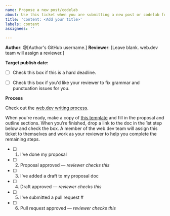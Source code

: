 ```yaml
---
name: Propose a new post/codelab
about: Use this ticket when you are submitting a new post or codelab for review.
title: 'content: <Add your title>'
labels: content
assignees: ''

---
```


**Author**: @[Author's GitHub username.]
**Reviewer**: [Leave blank. web.dev team will assign a reviewer.]

**Target publish date:** <yyyy-mm-dd>
- [ ] Check this box if this is a hard deadline.

- [ ] Check this box if you'd like your reviewer to fix grammar and punctuation issues for you.

**Process**

Check out the [web.dev writing process](https://web.dev/handbook/quick-start/).

When you're ready, make a copy of [this template](https://docs.google.com/document/d/1lgaNIEnXZf-RB8_p9RK22QEgpXJqnu77pLWVWVy4nuw/edit)
and fill in the proposal and outline sections. When you're finished, drop a link
to the doc in the 1st step below and check the box. A member of the web.dev team
will assign this ticket to themselves and work as your reviewer to help you
complete the remaining steps.

- [ ] 1. I've done my proposal <add a link to your proposal doc>
- [ ] 2. Proposal approved — _reviewer checks this_
- [ ] 3. I've added a draft to my proposal doc
- [ ] 4. Draft approved — _reviewer checks this_
- [ ] 5. I've submitted a pull request #<add PR number>
- [ ] 6. Pull request approved — _reviewer checks this_
